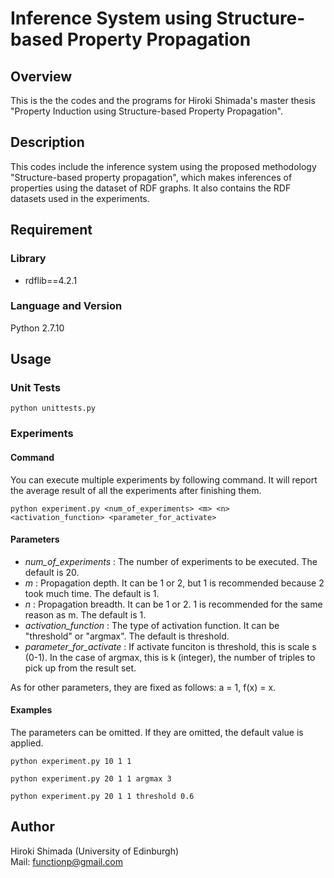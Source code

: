 Inference System using Structure-based Property Propagation
===========================================================

## Overview
This is the the codes and the programs for Hiroki Shimada's master thesis "Property Induction using Structure-based Property Propagation".  
  
## Description
This codes include the inference system using the proposed methodology "Structure-based property propagation", which makes inferences of properties using the dataset of RDF graphs.
It also contains the RDF datasets used in the experiments.
  
## Requirement
### Library
* rdflib==4.2.1
  
### Language and Version
Python  2.7.10  
  
## Usage
### Unit Tests
    python unittests.py
  
### Experiments
#### Command
You can execute multiple experiments by following command.
It will report the average result of all the experiments after finishing them.

    python experiment.py <num_of_experiments> <m> <n> <activation_function> <parameter_for_activate>
  
#### Parameters
* *num_of_experiments* : The number of experiments to be executed. The default is 20.
* *m* : Propagation depth. It can be 1 or 2, but 1 is recommended because 2 took much time. The default is 1.
* *n* : Propagation breadth. It can be 1 or 2. 1 is recommended for the same reason as m. The default is 1.
* *activation_function* : The type of activation function. It can be "threshold" or "argmax". The default is threshold.
* *parameter_for_activate* : If activate funciton is threshold, this is scale s (0-1). In the case of argmax, this is k (integer), the number of triples to pick up from the result set.

As for other parameters, they are fixed as follows: a = 1, f(x) = x.
  
#### Examples
The parameters can be omitted. If they are omitted, the default value is applied.

    python experiment.py 10 1 1

    python experiment.py 20 1 1 argmax 3

    python experiment.py 20 1 1 threshold 0.6
  
## Author
Hiroki Shimada (University of Edinburgh)  
Mail: functionp@gmail.com  
